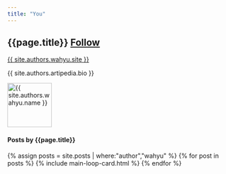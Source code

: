 ```yaml
---
title: "You"
---
```


<div class="align-items-center mb-5">
    <div class="col-md-9">
        <h2 class="font-weight-bold">{{page.title}}  <span class="ml-3 small btn btn-outline-success btn-sm btn-round"><a href="https://twitter.com/{{ site.authors.wahyu.twitter }}">Follow</a></span>
                    </h2>
        <p><a href="{{ site.authors.wahyu.site }}">{{ site.authors.wahyu.site }}</a></p>
        <p class="excerpt">{{ site.authors.artipedia.bio }}</p>
    </div>
    <div class="col-md-3 text-right">
        <img alt="{{ site.authors.wahyu.name }}" src="{{site.url}}{{ site.authors.wahyu.avatar }}" class="rounded-circle" height="100" width="100">
    </div>
</div>
<h4 class="font-weight-bold spanborder"><span>Posts by {{page.title}}</span></h4> {% assign posts = site.posts | where:"author","wahyu" %} {% for post in posts %} {% include main-loop-card.html %} {% endfor %}

